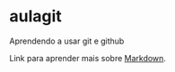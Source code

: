 # aulagit

Aprendendo a usar git e github

Link para aprender mais sobre [Markdown](https://guides.github.com/features/mastering-markdown/).


